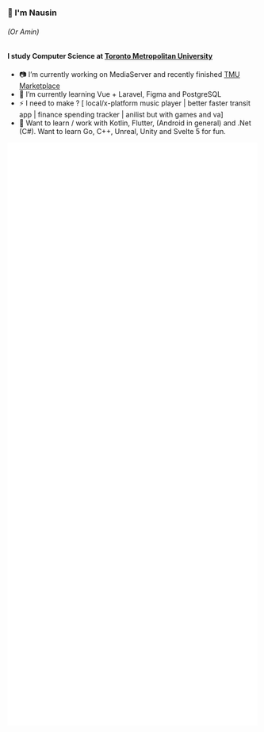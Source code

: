 ### 👋 I'm Nausin
<h6>(Or Amin)</h6>

<h4>I study Computer Science at <a href="https://tmucscu.com/">Toronto Metropolitan University</a></h4>

- 📷 I’m currently working on MediaServer and recently finished <a href="https://tmu-marketplace-atoz.onrender.com/">TMU Marketplace</a>
- 🌱 I’m currently learning Vue + Laravel, Figma and PostgreSQL
- ⚡ I need to make ? [ local/x-platform music player | better faster transit app | finance spending tracker | anilist but with games and va]
- 🔭 Want to learn / work with Kotlin, Flutter, (Android in general) and .Net (C#). Want to learn Go, C++, Unreal, Unity and Svelte 5 for fun.

<img align='left' src="https://github.com/aminnausin/stats/blob/master/generated/overview.svg#gh-dark-mode-only" />
<img align='center' src="https://github.com/aminnausin/stats/blob/master/generated/languages.svg#gh-dark-mode-only" />
<img align='left' src="https://github.com/aminnausin/stats/blob/master/generated/overview.svg#gh-light-mode-only" />
<img align='center' src="https://github.com/aminnausin/stats/blob/master/generated/languages.svg#gh-light-mode-only" />
<!--
**aminnausin/aminnausin** is a ✨ _special_ ✨ repository because its `README.md` (this file) appears on your GitHub profile.

Here are some ideas to get you started:
- 🔭 I’m currently working on

- 👯 I’m looking to collaborate on ...
- 🤔 I’m looking for help with ...
- 💬 Ask me about ...
- 📫 How to reach me: ...
- 😄 Pronouns: ...
- ⚡ Fun fact: ...
-->
